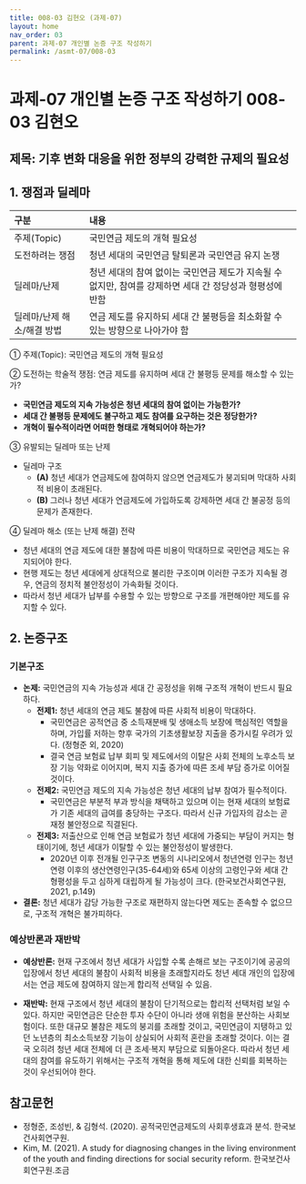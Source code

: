 ```yaml
---
title: 008-03 김현오 (과제-07)
layout: home
nav_order: 03
parent: 과제-07 개인별 논증 구조 작성하기
permalink: /asmt-07/008-03
---
```


# 과제-07 개인별 논증 구조 작성하기 008-03 김현오

## 제목: 기후 변화 대응을 위한 정부의 강력한 규제의 필요성  

## 1. 쟁점과 딜레마

| 구분 | 내용 |
|:---|:---|
| 주제(Topic) | 국민연금 제도의 개혁 필요성 |
| 도전하려는 쟁점 | 청년 세대의 국민연금 탈퇴론과 국민연금 유지 논쟁 |
| 딜레마/난제 | 청년 세대의 참여 없이는 국민연금 제도가 지속될 수 없지만, 참여를 강제하면 세대 간 정당성과 형평성에 반함 |
| 딜레마/난제 해소/해결 방법 | 연금 제도를 유지하되 세대 간 불평등을 최소화할 수 있는 방향으로 나아가야 함 |

① 주제(Topic): 국민연금 제도의 개혁 필요성

② 도전하는 학술적 쟁점: 연금 제도를 유지하며 세대 간 불평등 문제를 해소할 수 있는가? 

- **국민연금 제도의 지속 가능성은 청년 세대의 참여 없이는 가능한가?**  
- **세대 간 불평등 문제에도 불구하고 제도 참여를 요구하는 것은 정당한가?**
- **개혁이 필수적이라면 어떠한 형태로 개혁되어야 하는가?**

③ 유발되는 딜레마 또는 난제

- 딜레마 구조
  - **(A)** 청년 세대가 연금제도에 참여하지 않으면 연금제도가 붕괴되며 막대하 사회적 비용이 초래된다.
  - **(B)** 그러나 청년 세대가 연금제도에 가입하도록 강제하면 세대 간 불공정 등의 문제가 존재한다.

④ 딜레마 해소 (또는 난제 해결) 전략

- 청년 세대의 연금 제도에 대한 불참에 따른 비용이 막대하므로 국민연금 제도는 유지되어야 한다.
- 현행 제도는 청년 세대에게 상대적으로 불리한 구조이며 이러한 구조가 지속될 경우, 연금의 정치적 불안정성이 가속화될 것이다.
- 따라서 청년 세대가 납부를 수용할 수 있는 방향으로 구조를 개편해야만 제도를 유지할 수 있다.

## 2. 논증구조

### 기본구조

- **논제:** 국민연금의 지속 가능성과 세대 간 공정성을 위해 구조적 개혁이 반드시 필요하다.
  - **전제1:** 청년 세대의 연금 제도 불참에 따른 사회적 비용이 막대하다.
    - 국민연금은 공적연금 중 소득재분배 및 생애소득 보장에 핵심적인 역할을 하며, 가입률 저하는 향후 국가의 기초생활보장 지출을 증가시킬 우려가 있다. (정형준 외, 2020)
	- 결국 연금 보험료 납부 회피 및 제도에서의 이탈은 사회 전체의 노후소득 보장 기능 약화로 이어지며, 복지 지출 증가에 따른 조세 부담 증가로 이어질 것이다.
  - **전제2:** 국민연금 제도의 지속 가능성은 청년 세대의 납부 참여가 필수적이다.
    - 국민연금은 부분적 부과 방식을 채택하고 있으며 이는 현재 세대의 보험료가 기존 세대의 급여를 충당하는 구조다. 따라서 신규 가입자의 감소는 곧 재정 불안정으로 직결된다. 
  - **전제3:** 저출산으로 인해 연금 보험료가 청년 세대에 가중되는 부담이 커지는 형태이기에, 청년 세대가 이탈할 수 있는 불안정성이 발생한다.
      -  2020년 이후 전개될 인구구조 변동의 시나리오에서 청년연령 인구는 청년연령 이후의 생산연령인구(35-64세)와 65세 이상의 고령인구와 세대 간 형평성을 두고 심하게 대립하게 될 가능성이 크다. (한국보건사회연구원, 2021, p.149)
- **결론:** 청년 세대가 감당 가능한 구조로 재편하지 않는다면 제도는 존속할 수 없으므로, 구조적 개혁은 불가피하다.

### 예상반론과 재반박

- **예상반론:** 현재 구조에서 청년 세대가 사입할 수록 손해르 보는 구조이기에 공공의 입장에서 청년 세대의 불참이 사회적 비용을 초래할지라도 청년 세대 개인의 입장에서는 연금 제도에 참여하지 않는게 합리적 선택일 수 있음.
 
- **재반박:** 현재 구조에서 청년 세대의 불참이 단기적으로는 합리적 선택처럼 보일 수 있다. 하지만 국민연금은 단순한 투자 수단이 아니라 생애 위험을 분산하는 사회보험이다. 또한 대규모 불참은 제도의 붕괴를 초래할 것이고, 국민연금이 지탱하고 있던 노년층의 최소소득보장 기능이 상실되어 사회적 혼란을 초래할 것이다. 이는 결국 오히려 청년 세대 전체에 더 큰 조세·복지 부담으로 되돌아온다. 따라서 청년 세대의 참여를 유도하기 위해서는 구조적 개혁을 통해 제도에 대한 신뢰를 회복하는 것이 우선되어야 한다.

## 참고문헌

- 정형준, 조성빈, & 김형석. (2020). 공적국민연금제도의 사회후생효과 분석. 한국보건사회연구원.
- Kim, M. (2021). A study for diagnosing changes in the living environment of the youth and finding directions for social security reform. 한국보건사회연구원.조금 